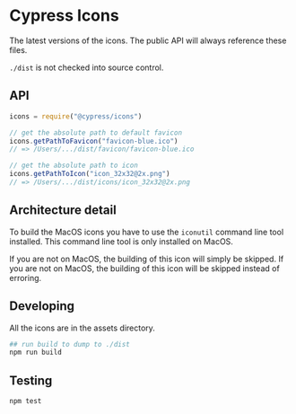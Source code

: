 # Cypress Icons

The latest versions of the icons.
The public API will always reference these files.

`./dist` is not checked into source control.

## API

```js
icons = require("@cypress/icons")

// get the absolute path to default favicon
icons.getPathToFavicon("favicon-blue.ico")
// => /Users/.../dist/favicon/favicon-blue.ico

// get the absolute path to icon
icons.getPathToIcon("icon_32x32@2x.png")
// => /Users/.../dist/icons/icon_32x32@2x.png
```

## Architecture detail

To build the MacOS icons you have to use the `iconutil` command line tool installed.
This command line tool is only installed on MacOS.

If you are not on MacOS, the building of this icon will simply be skipped.
If you are not on MacOS, the building of this icon will be skipped instead of erroring. 

## Developing

All the icons are in the assets directory.

```bash
## run build to dump to ./dist
npm run build
```

## Testing

```bash
npm test
```

